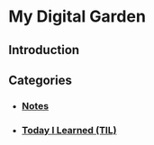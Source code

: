 # My Digital Garden

## Introduction

## Categories

- ### [Notes](/pages/notes/)
- ### [Today I Learned (TIL)](/pages/til/)
